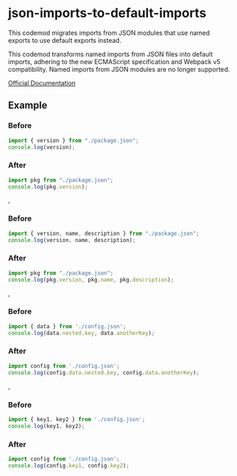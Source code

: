 # json-imports-to-default-imports

This codemod migrates imports from JSON modules that use named exports to use default exports instead.

This codemod transforms named imports from JSON files into default imports, adhering to the new ECMAScript specification and Webpack v5 compatibility. Named imports from JSON modules are no longer supported.

[ Official Documentation ](https://webpack.js.org/migrate/5/#using-named-exports-from-json-modules)

## Example

### Before

```ts
import { version } from "./package.json";
console.log(version);
```

### After

```ts
import pkg from "./package.json";
console.log(pkg.version);
```

,

### Before

```ts
import { version, name, description } from "./package.json";
console.log(version, name, description);
```

### After

```ts
import pkg from "./package.json";
console.log(pkg.version, pkg.name, pkg.description);
```

,

### Before

```ts
import { data } from './config.json';
console.log(data.nested.key, data.anotherKey);
```

### After

```ts
import config from './config.json';
console.log(config.data.nested.key, config.data.anotherKey);
```

,

### Before

```ts
import { key1, key2 } from './config.json';
console.log(key1, key2);
```

### After

```ts
import config from './config.json';
console.log(config.key1, config.key2);
```
